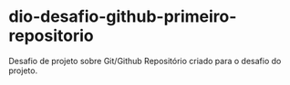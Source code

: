 # dio-desafio-github-primeiro-repositorio
Desafio de projeto sobre Git/Github
Repositório criado para o desafio do projeto.
